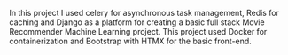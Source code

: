 In this project I used celery for asynchronous task management, Redis for caching and Django as a platform for creating a basic full stack Movie Recommender Machine Learning project. This project used Docker for containerization and Bootstrap with HTMX for the basic front-end.